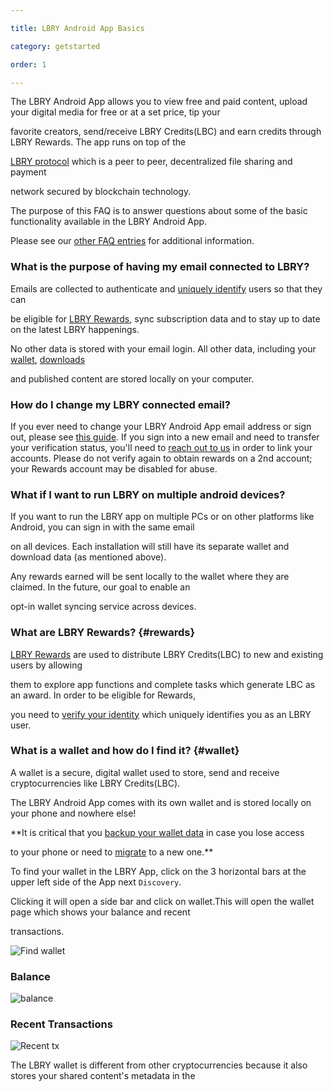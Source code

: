 ```yaml
---

title: LBRY Android App Basics

category: getstarted

order: 1

---
```




The LBRY Android App allows you to view free and paid content, upload your digital media for free or at a set price, tip your 

favorite creators, send/receive LBRY Credits(LBC) and earn credits through LBRY Rewards. The app runs on top of the 

[LBRY protocol](https://lbry.io/faq/what-is-lbry) which is a peer to peer, decentralized file sharing and payment 

network secured by blockchain technology. 



The purpose of this FAQ is to answer questions about some of the basic functionality available in the LBRY Android App. 

Please see our [other FAQ entries](https://lbry.io/faq) for additional information.



### What is the purpose of having my email connected to LBRY?

Emails are collected to authenticate and [uniquely identify](https://lbry.io/faq/identity-requirements) users so that they can 

be eligible for [LBRY Rewards](#rewards), sync subscription data and to stay up to date on the latest LBRY happenings. 

No other data is stored with your email login. All other data, including your [wallet](#wallet), [downloads](#data) 

and published content are stored locally on your computer.



### How do I change my LBRY connected email?

If you ever need to change your LBRY Android App email address or sign out, please see [this guide](https://lbry.io/faq/how-to-change-email). If you sign into a new email and need to transfer your verification status, you'll need to [reach out to us](mailto:help@lbryio) in order to link your accounts. Please do not verify again to obtain rewards on a 2nd account; your Rewards account may be disabled for abuse.





### What if I want to run LBRY on multiple android devices?

If you want to run the LBRY app on multiple PCs or on other platforms like Android, you can sign in with the same email 

on all devices. Each installation will still have its separate wallet and download data (as mentioned above). 

Any rewards earned will be sent locally to the wallet where they are claimed. In the future, our goal to enable an 

opt-in wallet syncing service across devices. 



### What are LBRY Rewards? {#rewards}

[LBRY Rewards](https://lbry.io/faq/rewards) are used to distribute LBRY Credits(LBC) to new and existing users by allowing 

them to explore app functions and complete tasks which generate LBC as an award. In order to be eligible for Rewards, 

you need to [verify your identity](https://lbry.io/faq/identity-requirements) which uniquely identifies you as an LBRY user.





### What is a wallet and how do I find it? {#wallet}

A wallet is a secure, digital wallet used to store, send and receive cryptocurrencies like LBRY Credits(LBC). 

The LBRY Android App comes with its own wallet and is stored locally on your phone and nowhere else! 

**It is critical that you [backup your wallet data](https://lbry.io/faq/how-to-backup-wallet) in case you lose access

to your phone or need to [migrate](https://lbry.io/faq/backup-data) to a new one.**



To find your wallet in the LBRY App, click on the 3 horizontal bars at the upper left side of the App next `Discovery`. 

Clicking it will open a side bar and click on wallet.This will open the wallet page which shows your balance and recent

transactions.

![Find wallet](https://spee.ch/b3535b68750ad69c48566cb028c67d323d1fdeb9/walli.jpg)
 ### Balance
![balance](https://spee.ch/e7f125b643e30f8bac2d8c4657bc14874a60e25e/WALLETADD1.jpg)
 ### Recent Transactions
![Recent tx](https://spee.ch/daa89fcca6411ad2505cdc6e092fcaf4f22f4802/recent1.jpg)



The LBRY wallet is different from other cryptocurrencies because it also stores your shared content's metadata in the 

